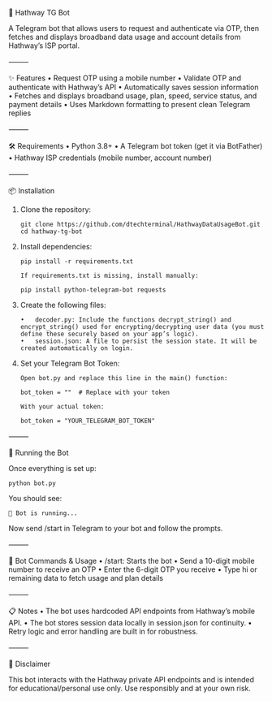 📡 Hathway TG Bot

A Telegram bot that allows users to request and authenticate via OTP, then fetches and displays broadband data usage and account details from Hathway’s ISP portal.

⸻

✨ Features
	•	Request OTP using a mobile number
	•	Validate OTP and authenticate with Hathway’s API
	•	Automatically saves session information
	•	Fetches and displays broadband usage, plan, speed, service status, and payment details
	•	Uses Markdown formatting to present clean Telegram replies

⸻

🛠 Requirements
	•	Python 3.8+
	•	A Telegram bot token (get it via BotFather)
	•	Hathway ISP credentials (mobile number, account number)

⸻

📦 Installation
1.	Clone the repository:

		git clone https://github.com/dtechterminal/HathwayDataUsageBot.git
		cd hathway-tg-bot

2.	Install dependencies:

		pip install -r requirements.txt
		
		If requirements.txt is missing, install manually:
		
		pip install python-telegram-bot requests

3.	Create the following files:

		•	decoder.py: Include the functions decrypt_string() and encrypt_string() used for encrypting/decrypting user data (you must define these securely based on your app’s logic).
		•	session.json: A file to persist the session state. It will be created automatically on login.

4.	Set your Telegram Bot Token:

		Open bot.py and replace this line in the main() function:
		
		bot_token = ""  # Replace with your token
		
		With your actual token:
		
		bot_token = "YOUR_TELEGRAM_BOT_TOKEN"


⸻

🚀 Running the Bot

Once everything is set up:

	python bot.py

You should see:

	🤖 Bot is running...

Now send /start in Telegram to your bot and follow the prompts.

⸻

🤖 Bot Commands & Usage
	•	/start: Starts the bot
	•	Send a 10-digit mobile number to receive an OTP
	•	Enter the 6-digit OTP you receive
	•	Type hi or remaining data to fetch usage and plan details

⸻

📋 Notes
	•	The bot uses hardcoded API endpoints from Hathway’s mobile API.
	•	The bot stores session data locally in session.json for continuity.
	•	Retry logic and error handling are built in for robustness.

⸻

🔐 Disclaimer

This bot interacts with the Hathway private API endpoints and is intended for educational/personal use only. Use responsibly and at your own risk.
